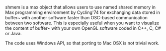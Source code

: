 shmem is a max object that allows users to use named shared memory in Max programming environment by Cycling'74 for exchanging data stored in buffer~ with another software faster than OSC-based communication between two software.
This is especially useful when you want to visualize the content of buffer~ with your own OpenGL software coded in C++, C, C# or Java.

The code uses Windows API, so that porting to Mac OSX is not trivial work.
